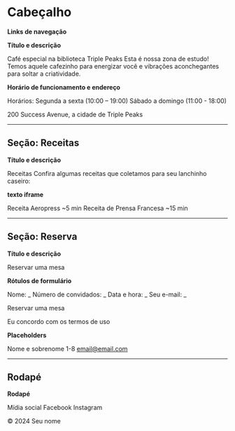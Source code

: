 # Cabeçalho

**Links de navegação**

**Título e descrição**

Café especial na biblioteca Triple Peaks
Esta é nossa zona de estudo! Temos aquele cafezinho para energizar você e vibrações aconchegantes para soltar a criatividade.

**Horário de funcionamento e endereço**

Horários:
Segunda a sexta (10:00 – 19:00)
Sábado a domingo (11:00 - 18:00)

200 Success Avenue, a cidade de Triple Peaks

---

## Seção: Receitas

**Título e descrição**

Receitas
Confira algumas receitas que coletamos para seu lanchinho caseiro:

**texto iframe**

Receita Aeropress
~5 min
Receita de Prensa Francesa
~15 min

---

## Seção: Reserva

**Título e descrição**

Reservar uma mesa

**Rótulos de formulário**

Nome: _
Número de convidados: _
Data e hora: _
Seu e-mail: _

Reservar uma mesa

Eu concordo com os termos de uso

**Placeholders**

Nome e sobrenome
1-8
email@email.com

---

## Rodapé

**Rodapé**

Mídia social
Facebook
Instagram

© 2024 Seu nome
